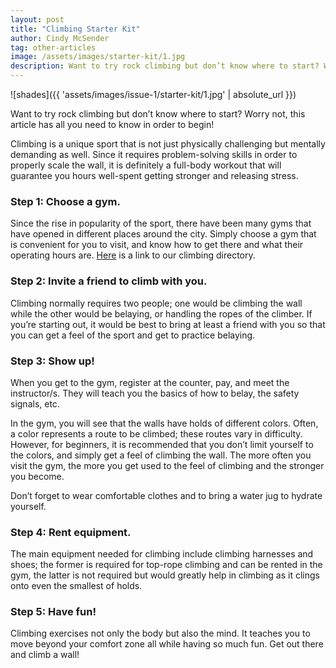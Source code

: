 ```yaml
---
layout: post
title: "Climbing Starter Kit"
author: Cindy McSender
tag: other-articles
image: /assets/images/starter-kit/1.jpg
description: Want to try rock climbing but don’t know where to start? Worry not, this article has all you need to know in order to begin!
---
```


![shades]({{ 'assets/images/issue-1/starter-kit/1.jpg' | absolute_url }})

Want to try rock climbing but don’t know where to start? Worry not, this article has all you need to know in order to begin!

Climbing is a unique sport that is not just physically challenging but mentally demanding as well. Since it requires problem-solving skills in order to properly scale the wall, it is definitely a full-body workout that will guarantee you hours well-spent getting stronger and releasing stress.

### Step 1: Choose a gym.
 
Since the rise in popularity of the sport, there have been many gyms that have opened in different places around the city. Simply choose a gym that is convenient for you to visit, and know how to get there and what their operating hours are. [Here](/directory) is a link to our climbing directory.

### Step 2: Invite a friend to climb with you.

Climbing normally requires two people; one would be climbing the wall while the other would be belaying, or handling the ropes of the climber. If you’re starting out, it would be best to bring at least a friend with you so that you can get a feel of the sport and get to practice belaying.

### Step 3: Show up!

When you get to the gym, register at the counter, pay, and meet the instructor/s. They will teach you the basics of how to belay, the safety signals, etc.

In the gym, you will see that the walls have holds of different colors. Often, a color represents a route to be climbed; these routes vary in difficulty. However, for beginners, it is recommended that you don’t limit yourself to the colors, and simply get a feel of climbing the wall. The more often you visit the gym, the more you get used to the feel of climbing and the stronger you become.

Don’t forget to wear comfortable clothes and to bring a water jug to hydrate yourself.

### Step 4: Rent equipment.

The main equipment needed for climbing include climbing harnesses and shoes; the former is required for top-rope climbing and can be rented in the gym, the latter is not required but would greatly help in climbing as it clings onto even the smallest of holds.

### Step 5: Have fun!

Climbing exercises not only the body but also the mind. It teaches you to move beyond your comfort zone all while having so much fun. Get out there and climb a wall!



